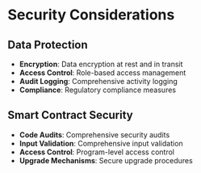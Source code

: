 # Security Considerations

## Data Protection
- **Encryption**: Data encryption at rest and in transit
- **Access Control**: Role-based access management
- **Audit Logging**: Comprehensive activity logging
- **Compliance**: Regulatory compliance measures

## Smart Contract Security
- **Code Audits**: Comprehensive security audits
- **Input Validation**: Comprehensive input validation
- **Access Control**: Program-level access control
- **Upgrade Mechanisms**: Secure upgrade procedures
